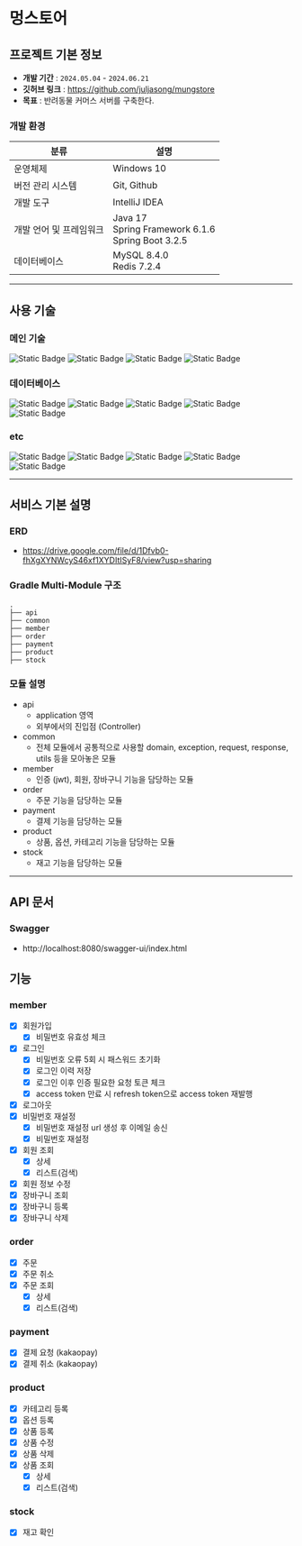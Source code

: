 # 멍스토어

## 프로젝트 기본 정보
- **개발 기간** : `2024.05.04` - `2024.06.21`
- **깃허브 링크** : https://github.com/juljasong/mungstore
- **목표** : 반려동물 커머스 서버를 구축한다.

### 개발 환경
| 분류            | 설명                                                           |
|---------------|--------------------------------------------------------------|
| 운영체제          | Windows 10                                                   |
| 버전 관리 시스템     | Git, Github                                                  |
| 개발 도구         | IntelliJ IDEA                                                |
| 개발 언어 및 프레임워크 | Java 17 <br/> Spring Framework 6.1.6 </br> Spring Boot 3.2.5 |
| 데이터베이스 | MySQL 8.4.0 <br/> Redis 7.2.4                                |

---

## 사용 기술 
### 메인 기술
![Static Badge](https://img.shields.io/badge/java%2017-007396?style=for-the-badge&logo=Java&logoColor=white)
![Static Badge](https://img.shields.io/badge/Spring-6DB33F?style=for-the-badge&logo=Spring&logoColor=white)
![Static Badge](https://img.shields.io/badge/spring%20boot%203.2.5-6DB33F?style=for-the-badge&logo=springboot&logoColor=white)
![Static Badge](https://img.shields.io/badge/spring%20security-6DB33F?style=for-the-badge&logo=springsecurity&logoColor=white)

### 데이터베이스
![Static Badge](https://img.shields.io/badge/mysql-4479A1?style=for-the-badge&logo=mysql&logoColor=white)
![Static Badge](https://img.shields.io/badge/spring%20data%20jpa-6DB33F?style=for-the-badge&logo=jpa&logoColor=white)
![Static Badge](https://img.shields.io/badge/qeurydsl-007396?style=for-the-badge&logo=qeurydsl&logoColor=white)
![Static Badge](https://img.shields.io/badge/redis-DC382D?style=for-the-badge&logo=redis&logoColor=white)
![Static Badge](https://img.shields.io/badge/flyway-CC0200?style=for-the-badge&logo=flyway&logoColor=white)

### etc
![Static Badge](https://img.shields.io/badge/docker-2496ED?style=for-the-badge&logo=docker&logoColor=white)
![Static Badge](https://img.shields.io/badge/gradle-02303A?style=for-the-badge&logo=gradle&logoColor=white)
![Static Badge](https://img.shields.io/badge/swagger-85EA2D?style=for-the-badge&logo=swagger&logoColor=white)
![Static Badge](https://img.shields.io/badge/mailgun-F06B66?style=for-the-badge&logo=mailgun&logoColor=white)
![Static Badge](https://img.shields.io/badge/open%20feign-6DB33F?style=for-the-badge&logo=openfeign&logoColor=white)

---
## 서비스 기본 설명
### ERD
- https://drive.google.com/file/d/1Dfvb0-fhXgXYNWcyS46xf1XYDItISyF8/view?usp=sharing

### Gradle Multi-Module 구조
```
.
├── api
├── common
├── member
├── order
├── payment
├── product
├── stock
```

### 모듈 설명
- api
  - application 영역
  - 외부에서의 진입점 (Controller)
- common
  - 전체 모듈에서 공통적으로 사용할 domain, exception, request, response, utils 등을 모아놓은 모듈
- member
  - 인증 (jwt), 회원, 장바구니 기능을 담당하는 모듈 
- order
  - 주문 기능을 담당하는 모듈
- payment
  - 결제 기능을 담당하는 모듈
- product
  - 상품, 옵션, 카테고리 기능을 담당하는 모듈
- stock
  - 재고 기능을 담당하는 모듈

---
## API 문서
### Swagger
- http://localhost:8080/swagger-ui/index.html

## 기능
### member
- [x] 회원가입
  - [x] 비밀번호 유효성 체크
- [x] 로그인
  - [x] 비밀번호 오류 5회 시 패스워드 초기화
  - [x] 로그인 이력 저장
  - [x] 로그인 이후 인증 필요한 요청 토큰 체크
  - [x] access token 만료 시 refresh token으로 access token 재발행
- [x] 로그아웃
- [x] 비밀번호 재설정
  - [x] 비밀번호 재설정 url 생성 후 이메일 송신
  - [x] 비밀번호 재설정
- [x] 회원 조회
  - [x] 상세
  - [x] 리스트(검색)
- [x] 회원 정보 수정
- [x] 장바구니 조회
- [x] 장바구니 등록
- [x] 장바구니 삭제

### order
- [x] 주문
- [x] 주문 취소
- [x] 주문 조회
  - [x] 상세
  - [x] 리스트(검색)

### payment
- [x] 결제 요청 (kakaopay)
- [x] 결제 취소 (kakaopay)

### product
- [x] 카테고리 등록
- [x] 옵션 등록
- [x] 상품 등록
- [x] 상품 수정
- [x] 상품 삭제
- [x] 상품 조회
  - [x] 상세
  - [x] 리스트(검색)

### stock
- [x] 재고 확인